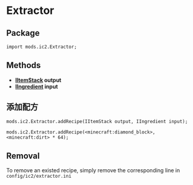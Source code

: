 # Extractor

## Package

`import mods.ic2.Extractor;`

## Methods

- **[IItemStack](/Vanilla/Items/IItemStack/) output**
- **[IIngredient](/Vanilla/Variable_Types/IIngredient/) input**

## 添加配方

    mods.ic2.Extractor.addRecipe(IItemStack output, IIngredient input);
    
    mods.ic2.Extractor.addRecipe(<minecraft:diamond_block>, <minecraft:dirt> * 64);
    

## Removal

To remove an existed recipe, simply remove the corresponding line in `config/ic2/extractor.ini`
